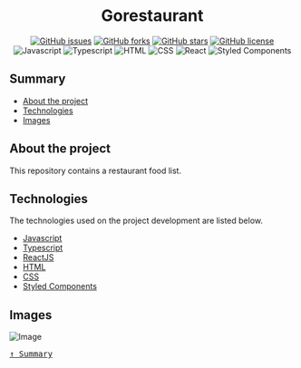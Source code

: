 <div align='justify'>

<div align='center'>

# **Gorestaurant**

</div>

<div align='center'>

[![GitHub issues](https://img.shields.io/github/issues/gezielelyon/gorestaurant)](https://github.com/gezielelyon/gorestaurant/issues)
[![GitHub forks](https://img.shields.io/github/forks/gezielelyon/gorestaurant)](https://github.com/gezielelyon/gorestaurant/network)
[![GitHub stars](https://img.shields.io/github/stars/gezielelyon/gorestaurant)](https://github.com/gezielelyon/gorestaurant/stargazers)
[![GitHub license](https://img.shields.io/github/license/gezielelyon/gorestaurant)](https://github.com/gezielelyon/gorestaurant)
![Javascript](https://img.shields.io/badge/Javascript-Language-yellow)
![Typescript](https://img.shields.io/badge/Typescript-Typing-blue)
![HTML](https://img.shields.io/badge/HTML-Hypertext-red)
![CSS](https://img.shields.io/badge/CSS-Styles-pink)
![React](https://img.shields.io/badge/React-Components-orange)
![Styled Components](https://img.shields.io/badge/StyledComponents-Styles-purple)

</div>

## **Summary**
- [About the project](#about-the-project)
- [Technologies](#technologies)
- [Images](#images)

## **About the project**
This repository contains a restaurant food list.

## **Technologies**
The technologies used on the project development are listed below.

- [Javascript](https://developer.mozilla.org/pt-BR/docs/Web/JavaScript)
- [Typescript](https://www.typescriptlang.org/)
- [ReactJS](https://pt-br.reactjs.org/)
- [HTML](https://developer.mozilla.org/pt-BR/docs/Web/HTML)
- [CSS](https://developer.mozilla.org/pt-BR/docs/Web/CSS)
- [Styled Components](https://styled-components.com/)

## **Images**
![Image](https://user-images.githubusercontent.com/48457700/130333704-1861316b-d675-49f2-960f-1438ab09fd6f.PNG)

<kbd>[&uarr; Summary](#summary)</kbd>
</div>
